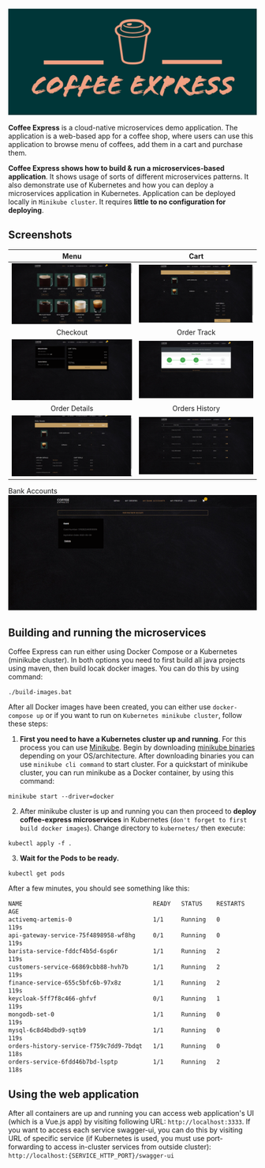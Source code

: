 <p align="center">
<img src="./docs/img/logo.png" width="550" alt="Coffee Express" />
</p>

**Coffee Express** is a cloud-native microservices demo application. The application is a web-based app for a coffee shop, where users can use this application to browse menu of coffees, add them in a cart and purchase them.

**Coffee Express shows how to build & run a microservices-based application**. It shows usage of sorts of different microservices patterns. It also demonstrate use of Kubernetes and how you can deploy a microservices application in Kubernetes. Application can be deployed locally in `Minikube cluster`. It requires **little to no configuration for deploying**.

## Screenshots

Menu             |  Cart
:-------------------------:|:-------------------------:
![](./docs/img/5%20menu.png)  |  ![](./docs/img/7%20cart.png)
Checkout             |  Order Track
![](./docs/img/8%20checkout.png)  |  ![](./docs/img/9%20ordertrack.png)
Order Details             |  Orders History
![](./docs/img/10%20orderdetails.png)  |  ![](./docs/img/11%20ordershistory.png)
Bank Accounts               
![](./docs/img/12%20bankaccounts.png) 

## Building and running the microservices
Coffee Express can run either using Docker Compose or a Kubernetes (minikube cluster). In both options you need to first build all java projects using maven, then build locak docker images. You can do this by using command:

```
./build-images.bat
```

After all Docker images have been created, you can either use `docker-compose up` or if you want to run on `Kubernetes minikube cluster`, follow these steps:

1. **First you need to have a Kubernetes cluster up and running**. For this process you can use [Minikube](https://minikube.sigs.k8s.io/docs/). Begin by downloading [minikube binaries](https://minikube.sigs.k8s.io/docs/start/) depending on your OS/architecture. After downloading binaries you can use `minikube cli command` to start cluster. For a quickstart of minikube cluster, you can run minikube as a Docker container, by using this command:
```
minikube start --driver=docker
```

2. After minikube cluster is up and running you can then proceed to **deploy coffee-express microservices** in Kubernetes (`don't forget to first build docker images`). Change directory to `kubernetes/` then execute:

```
kubectl apply -f .
```

3. **Wait for the Pods to be ready.**

```
kubectl get pods
```

After a few minutes, you should see something like this:

```
NAME                                     READY   STATUS    RESTARTS   AGE
activemq-artemis-0                       1/1     Running   0          119s
api-gateway-service-75f4898958-wf8hg     0/1     Running   0          119s
barista-service-fddcf4b5d-6sp6r          1/1     Running   2          119s
customers-service-66869cbb88-hvh7b       1/1     Running   2          119s
finance-service-655c5bfc6b-97x8z         1/1     Running   2          119s
keycloak-5ff7f8c466-ghfvf                0/1     Running   1          119s
mongodb-set-0                            1/1     Running   0          119s
mysql-6c8d4bdbd9-sqtb9                   1/1     Running   0          119s
orders-history-service-f759c7dd9-7bdqt   1/1     Running   0          118s
orders-service-6fdd46b7bd-lsptp          1/1     Running   2          118s
```

## Using the web application
After all containers are up and running you can access web application's UI (which is a Vue.js app) by visiting following URL: `http://localhost:3333`. If you want to access each service swagger-ui, you can do this by visiting URL of specific service (if Kubernetes is used, you must use port-forwarding to access in-cluster services from outside cluster): `http://localhost:{SERVICE_HTTP_PORT}/swagger-ui`